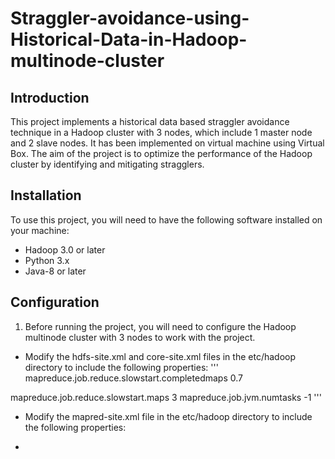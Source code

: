 # Straggler-avoidance-using-Historical-Data-in-Hadoop-multinode-cluster

## Introduction
This project implements a historical data based straggler avoidance technique in a Hadoop cluster with 3 nodes, which include 1 master node and 2 slave nodes. It has been implemented on virtual machine using Virtual Box. The aim of the project is to optimize the performance of the Hadoop cluster by identifying and mitigating stragglers.

## Installation
To use this project, you will need to have the following software installed on your machine:
- Hadoop 3.0 or later
- Python 3.x
- Java-8 or later
## Configuration
1. Before running the project, you will need to configure the Hadoop multinode cluster with 3 nodes to work with the project.
- Modify the hdfs-site.xml and core-site.xml files in the etc/hadoop directory to include the following properties:
''' <property>
   <name>mapreduce.job.reduce.slowstart.completedmaps</name>
   <value>0.7</value>
</property>
<property>
   <name>mapreduce.job.reduce.slowstart.maps</name>
   <value>3</value>
</property>
<property>
   <name>mapreduce.job.jvm.numtasks</name>
   <value>-1</value>
</property> '''



- Modify the mapred-site.xml file in the etc/hadoop directory to include the following properties:


- 
